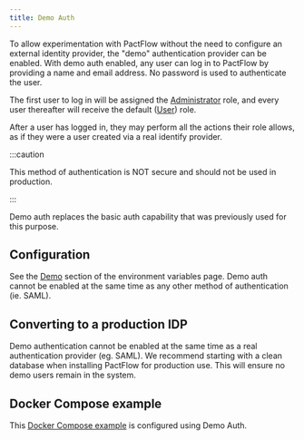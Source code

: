 ```yaml
---
title: Demo Auth
---
```


To allow experimentation with PactFlow without the need to configure an external identity provider, the "demo" authentication provider can be enabled. With demo auth enabled, any user can log in to PactFlow by providing a name and email address. No password is used to authenticate the user.

The first user to log in will be assigned the [Administrator](/docs/permissions/predefined-roles#administrator) role, and every user thereafter will receive the default ([User](/docs/permissions/predefined-roles#user)) role.

After a user has logged in, they may perform all the actions their role allows, as if they were a user created via a real identify provider.

:::caution

This method of authentication is NOT secure and should not be used in production.

:::

Demo auth replaces the basic auth capability that was previously used for this purpose.

## Configuration

See the [Demo](/docs/on-premises-2x/environment-variables#demo_auth_enabled) section of the environment variables page. Demo auth cannot be enabled at the same time as any other method of authentication (ie. SAML).

## Converting to a production IDP

Demo authentication cannot be enabled at the same time as a real authentication provider (eg. SAML). We recommend starting with a clean database when installing PactFlow for production use. This will ensure no demo users remain in the system.

## Docker Compose example

This [Docker Compose example](/docs/on-premises-2x/docker-compose-example) is configured using Demo Auth.
